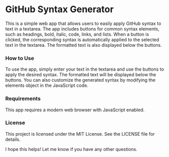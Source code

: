 # GitHub Syntax Generator

This is a simple web app that allows users to easily apply GitHub syntax to text in a textarea. The app includes buttons for common syntax elements, such as headings, bold, italic, code, links, and lists. When a button is clicked, the corresponding syntax is automatically applied to the selected text in the textarea. The formatted text is also displayed below the buttons.

### How to Use

To use the app, simply enter your text in the textarea and use the buttons to apply the desired syntax. The formatted text will be displayed below the buttons. You can also customize the generated syntax by modifying the elements object in the JavaScript code.

### Requirements

This app requires a modern web browser with JavaScript enabled.

### License

This project is licensed under the MIT License. See the LICENSE file for details.

I hope this helps! Let me know if you have any other questions.
